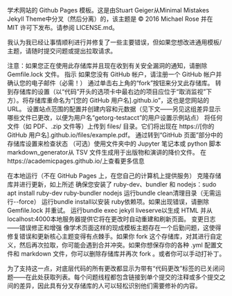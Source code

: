 学术网站的 Github Pages 模板。这是由Stuart Geiger从Minimal Mistakes Jekyll Theme中分叉（然后分离）的，该主题是 © 2016 Michael Rose 并在 MIT 许可下发布。请参阅 LICENSE.md。

我认为我已经让事情顺利进行并修复了一些主要错误，但如果您想改进通用模板/主题，请随时提交问题或提出拉取请求。

注意：如果您正在使用此存储库并且现在收到有关安全漏洞的通知，请删除 Gemfile.lock 文件。
指示
如果您没有 GitHub 帐户，请注册一个 GitHub 帐户并确认您的电子邮件（必需！）
通过单击右上角的“fork”按钮来分叉此存储库。
转到存储库的设置（以“代码”开头的选项卡中最右边的项目应位于“取消监视”下方）。将存储库重命名为“[您的 GitHub 用户名].github.io”，这也是您网站的 URL。
设置站点范围的配置并创建内容和元数据（见下文——另见这组差异显示哪些文件已更改，以便为用户名“getorg-testacct”的用户设置示例站点）
将任何文件（如 PDF、.zip 文件等）上传到 files/ 目录。它们将出现在 https://[你的 GitHub 用户名].github.io/files/example.pdf。
通过转到“GitHub 页面”部分中的存储库设置来检查状态
（可选）使用文件夹中的 Jupyter 笔记本或 python 脚本markdown_generator从 TSV 文件生成用于出版物和演讲的降价文件。
在https://academicpages.github.io/上查看更多信息

在本地运行（不在 GitHub Pages 上，在您自己的计算机上提供服务）
克隆存储库并进行更新，如上所述
确保您安装了 ruby​​-dev、bundler 和 nodejs：sudo apt install ruby-dev ruby-bundler nodejs
运行bundle clean清理目录（无需运行--force）
运行bundle install以安装 ruby​​ 依赖项。如果出现错误，请删除 Gemfile.lock 并重试。
运行bundle exec jekyll liveserve以生成 HTML 并从localhost:4000本地服务器提供它将在更改时自动重建和刷新页面。
变更日志——错误修正和增强
像学术页面这样的现成模板主题存在一个后勤问题，这使得修复错误和更新核心主题变得有点棘手。如果你 fork 这个存储库，对其进行自定义，然后再次拉取，你可能会遇到合并冲突。如果你想保存你的各种 .yml 配置文件和 markdown 文件，你可以删除存储库并再次 fork 。或者你可以手动打补丁。

为了支持这一点，对底层代码的所有更改都显示为带有“代码更改”标签的已关闭问题——在此处获取列表。每个问题线程都包含链接到单个提交的注释或多个提交之间的差异，因此具有分叉存储库的人可以轻松识别他们需要修补的内容。
